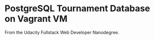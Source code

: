 # PostgreSQL Tournament Database on Vagrant VM

From the Udacity Fullstack Web Developer Nanodegree.